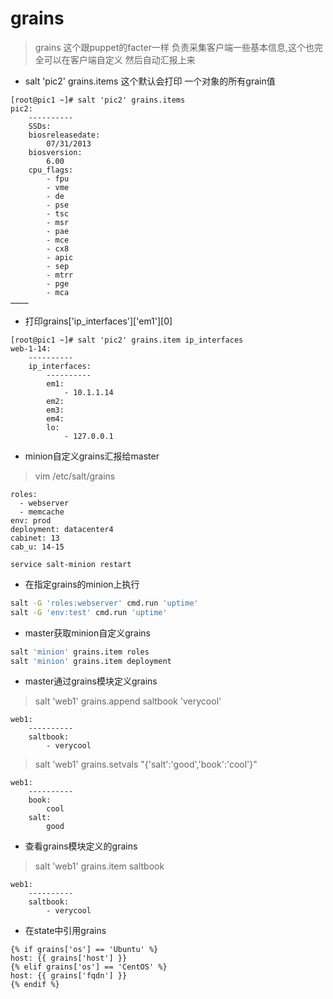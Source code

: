# grains
> grains 这个跟puppet的facter一样 负责采集客户端一些基本信息,这个也完全可以在客户端自定义 然后自动汇报上来
* salt 'pic2' grains.items 这个默认会打印 一个对象的所有grain值 
```
[root@pic1 ~]# salt 'pic2' grains.items
pic2:
    ----------
    SSDs:
    biosreleasedate:
        07/31/2013
    biosversion:
        6.00
    cpu_flags:
        - fpu
        - vme
        - de
        - pse
        - tsc
        - msr
        - pae
        - mce
        - cx8
        - apic
        - sep
        - mtrr
        - pge
        - mca
…………
```

* 打印grains['ip_interfaces']['em1'][0]
```
[root@pic1 ~]# salt 'pic2' grains.item ip_interfaces
web-1-14:
    ----------
    ip_interfaces:
        ----------
        em1:
            - 10.1.1.14
        em2:
        em3:
        em4:
        lo:
            - 127.0.0.1
```



* minion自定义grains汇报给master
>vim /etc/salt/grains
```
roles:
  - webserver
  - memcache
env: prod
deployment: datacenter4
cabinet: 13
cab_u: 14-15
```
```
service salt-minion restart
```

* 在指定grains的minion上执行
```bash
salt -G 'roles:webserver' cmd.run 'uptime'
salt -G 'env:test' cmd.run 'uptime'
```

* master获取minion自定义grains
```bash
salt 'minion' grains.item roles
salt 'minion' grains.item deployment
```


* master通过grains模块定义grains
>salt 'web1' grains.append saltbook 'verycool'
```
web1:
    ----------
    saltbook:
        - verycool
```
>salt 'web1' grains.setvals "{'salt':'good','book':'cool'}"
```
web1:
    ----------
    book:
        cool
    salt:
        good
```

* 查看grains模块定义的grains
>salt 'web1' grains.item saltbook
```
web1:
    ----------
    saltbook:
        - verycool
```


* 在state中引用grains
```
{% if grains['os'] == 'Ubuntu' %}
host: {{ grains['host'] }}
{% elif grains['os'] == 'CentOS' %}
host: {{ grains['fqdn'] }}
{% endif %}
```




